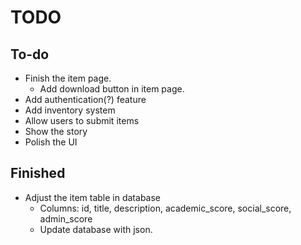 # TODO

## To-do

- Finish the item page.
  - Add download button in item page.
- Add authentication(?) feature
- Add inventory system
- Allow users to submit items
- Show the story
- Polish the UI

## Finished

- Adjust the item table in database
  - Columns: id, title, description, academic_score, social_score, admin_score
  - Update database with json.
